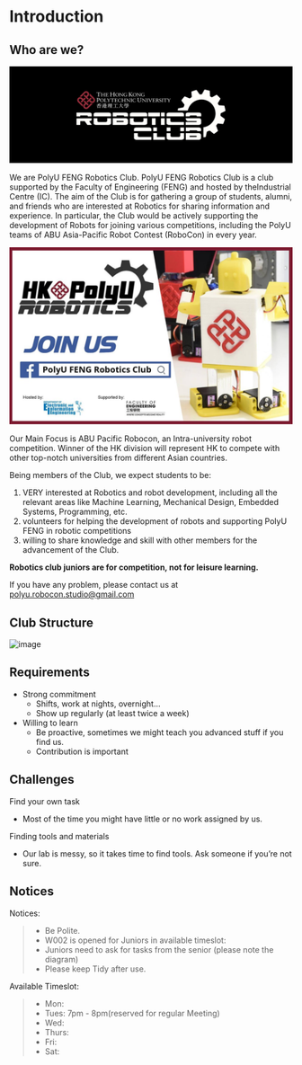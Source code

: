 # Introduction

## Who are we?

![](../.gitbook/assets/image%20%281%29.png)

We are PolyU FENG Robotics Club. PolyU FENG Robotics Club is a club supported by the Faculty of Engineering \(FENG\) and hosted by theIndustrial Centre \(IC\). The aim of the Club is for gathering a group of students, alumni, and friends who are interested at Robotics for sharing information and experience. In particular, the Club would be actively supporting the development of Robots for joining various competitions, including the PolyU teams of ABU Asia-Pacific Robot Contest \(RoboCon\) in every year.

![](../.gitbook/assets/image.png)

Our Main Focus is ABU Pacific Robocon, an Intra-university robot competition. Winner of the HK division will represent HK to compete with other top-notch universities from different Asian countries.



Being members of the Club, we expect students to be:

1. VERY interested at Robotics and robot development, including all the relevant areas like Machine Learning, Mechanical Design, Embedded Systems, Programming, etc.
2. volunteers for helping the development of robots and supporting PolyU FENG in robotic competitions
3. willing to share knowledge and skill with other members for the advancement of the Club.

**Robotics club juniors are for competition, not for leisure learning.**

If you have any problem, please contact us at polyu.robocon.studio@gmail.com

## Club Structure
![image](https://user-images.githubusercontent.com/45313904/155889753-d4d9ca6e-42a2-4c4b-81be-9914076f191c.png)



## Requirements

* Strong commitment
  * Shifts, work at nights, overnight…
  * Show up regularly \(at least twice a week\)
* Willing to learn
  * Be proactive, sometimes we might teach you advanced stuff if you find us.
  * Contribution is important

## Challenges

Find your own task

* Most of the time you might have little or no work assigned by us.

Finding tools and materials

* Our lab is messy, so it takes time to find tools. Ask someone if you’re not sure.

## Notices

Notices:

> * Be Polite.
> * W002 is opened for Juniors in available timeslot:
> * Juniors need to ask for tasks from the senior \(please note the diagram\)
> * Please keep  Tidy after use.

Available Timeslot:
>   * Mon: 
>   * Tues: 7pm - 8pm\(reserved for regular Meeting\)
>   * Wed:
>   * Thurs: 
>   * Fri: 
>   * Sat: 

